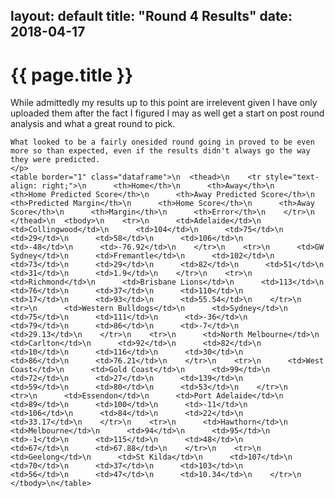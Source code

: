 layout: default
title: "Round 4 Results"
date: 2018-04-17
---
<h1>{{ page.title }}</h1>
	<p>
	While admittedly my results up to this point are irrelevent given I have only uploaded them after the fact I figured I may as well get a start on post round analysis and what a great round to pick.

	What looked to be a fairly onesided round going in proved to be even more so than expected, even if the results didn't always go the way they were predicted.
	</p>
	<table border="1" class="dataframe">\n  <thead>\n    <tr style="text-align: right;">\n      <th>Home</th>\n      <th>Away</th>\n      <th>Home Predicted Score</th>\n      <th>Away Predicted Score</th>\n      <th>Predicted Margin</th>\n      <th>Home Score</th>\n      <th>Away Score</th>\n      <th>Margin</th>\n      <th>Error</th>\n    </tr>\n  </thead>\n  <tbody>\n    <tr>\n      <td>Adelaide</td>\n      <td>Collingwood</td>\n      <td>104</td>\n      <td>75</td>\n      <td>29</td>\n      <td>58</td>\n      <td>106</td>\n      <td>-48</td>\n      <td>-76.92</td>\n    </tr>\n    <tr>\n      <td>GW Sydney</td>\n      <td>Fremantle</td>\n      <td>102</td>\n      <td>73</td>\n      <td>29</td>\n      <td>82</td>\n      <td>51</td>\n      <td>31</td>\n      <td>1.9</td>\n    </tr>\n    <tr>\n      <td>Richmond</td>\n      <td>Brisbane Lions</td>\n      <td>113</td>\n      <td>76</td>\n      <td>37</td>\n      <td>110</td>\n      <td>17</td>\n      <td>93</td>\n      <td>55.54</td>\n    </tr>\n    <tr>\n      <td>Western Bulldogs</td>\n      <td>Sydney</td>\n      <td>75</td>\n      <td>111</td>\n      <td>-36</td>\n      <td>79</td>\n      <td>86</td>\n      <td>-7</td>\n      <td>29.13</td>\n    </tr>\n    <tr>\n      <td>North Melbourne</td>\n      <td>Carlton</td>\n      <td>92</td>\n      <td>82</td>\n      <td>10</td>\n      <td>116</td>\n      <td>30</td>\n      <td>86</td>\n      <td>76.21</td>\n    </tr>\n    <tr>\n      <td>West Coast</td>\n      <td>Gold Coast</td>\n      <td>99</td>\n      <td>72</td>\n      <td>27</td>\n      <td>139</td>\n      <td>59</td>\n      <td>80</td>\n      <td>53</td>\n    </tr>\n    <tr>\n      <td>Essendon</td>\n      <td>Port Adelaide</td>\n      <td>89</td>\n      <td>100</td>\n      <td>-11</td>\n      <td>106</td>\n      <td>84</td>\n      <td>22</td>\n      <td>33.17</td>\n    </tr>\n    <tr>\n      <td>Hawthorn</td>\n      <td>Melbourne</td>\n      <td>94</td>\n      <td>95</td>\n      <td>-1</td>\n      <td>115</td>\n      <td>48</td>\n      <td>67</td>\n      <td>67.88</td>\n    </tr>\n    <tr>\n      <td>Geelong</td>\n      <td>St Kilda</td>\n      <td>107</td>\n      <td>70</td>\n      <td>37</td>\n      <td>103</td>\n      <td>56</td>\n      <td>47</td>\n      <td>10.34</td>\n    </tr>\n  </tbody>\n</table>


</div>
